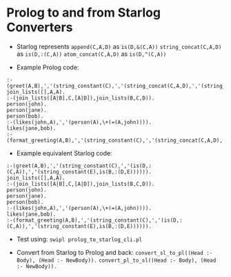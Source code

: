 # Prolog to and from Starlog Converters

* Starlog represents
`append(C,A,D)` as `is(D,&(C,A))`
`string_concat(C,A,D)` as `is(D,:(C,A))`
`atom_concat(C,A,D)` as `is(D,^(C,A))`

* Example Prolog code:
```
:-(greet(A,B),','(string_constant(C),','(string_concat(C,A,D),','(string_constant(E),string_concat(D,E,B))))).
join_lists([],A,A).
:-(join_lists([A|B],C,[A|D]),join_lists(B,C,D)).
person(john).
person(jane).
person(bob).
:-(likes(john,A),','(person(A),\+(=(A,john)))).
likes(jane,bob).
:-(format_greeting(A,B),','(string_constant(C),','(string_concat(C,A,D),','(string_constant(E),string_concat(D,E,B))))).
```

* Example equivalent Starlog code:
```
:-(greet(A,B),','(string_constant(C),','(is(D,:(C,A)),','(string_constant(E),is(B,:(D,E)))))).
join_lists([],A,A).
:-(join_lists([A|B],C,[A|D]),join_lists(B,C,D)).
person(john).
person(jane).
person(bob).
:-(likes(john,A),','(person(A),\+(=(A,john)))).
likes(jane,bob).
:-(format_greeting(A,B),','(string_constant(C),','(is(D,:(C,A)),','(string_constant(E),is(B,:(D,E)))))).
```

* Test using:
`swipl prolog_to_starlog_cli.pl`

* Convert from Starlog to Prolog and back:
`convert_sl_to_pl((Head :- Body), (Head :- NewBody)).`
`convert_pl_to_sl((Head :- Body), (Head :- NewBody)).`
